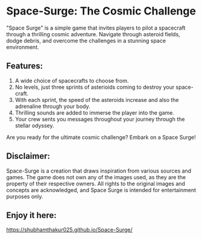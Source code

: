 # Space-Surge: The Cosmic Challenge
"Space Surge" is a simple game that invites players to pilot a spacecraft through a thrilling cosmic adventure. Navigate through asteroid fields, dodge debris, and overcome the challenges in a stunning space environment.

## Features:
1. A wide choice of spacecrafts to choose from.
2. No levels, just three sprints of asterioids coming to destroy your space-craft.
3. With each sprint, the speed of the asteroids increase and also the adrenaline through your body.
4. Thrilling sounds are added to immerse the player into the game.
5. Your crew sents you messages throughout your journey through the stellar odyssey.

Are you ready for the ultimate cosmic challenge? Embark on a Space Surge!

## Disclaimer:
Space-Surge is a creation that draws inspiration from various sources and games. The game does not own any of the images used, as they are the property of their respective owners. All rights to the original images and concepts are acknowledged, and Space Surge is intended for entertainment purposes only.

## Enjoy it here:
https://shubhamthakur025.github.io/Space-Surge/
